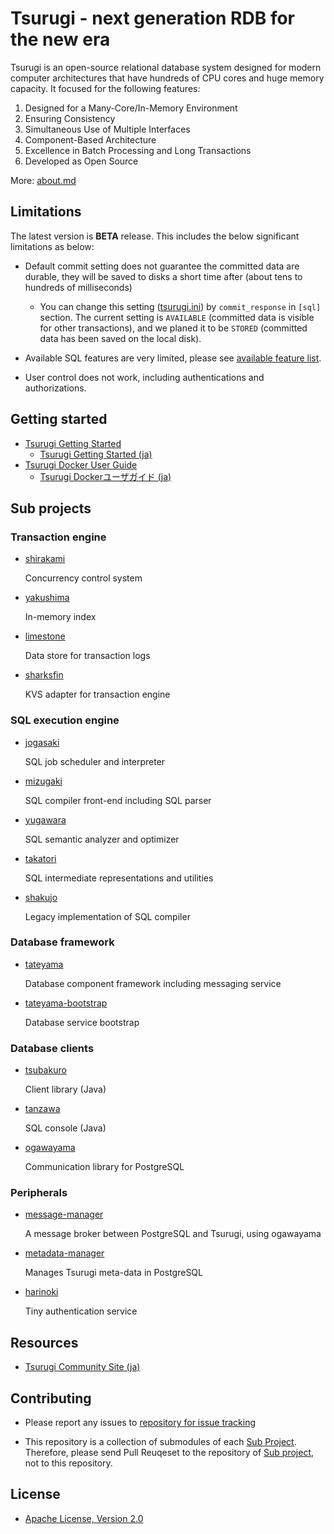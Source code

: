 # Tsurugi - next generation RDB for the new era

Tsurugi is an open-source relational database system designed for modern computer architectures that have hundreds of CPU cores and huge memory capacity.
It focused for the following features:

1. Designed for a Many-Core/In-Memory Environment
2. Ensuring Consistency
3. Simultaneous Use of Multiple Interfaces
4. Component-Based Architecture
5. Excellence in Batch Processing and Long Transactions
6. Developed as Open Source

More: [about.md](about.md)

## Limitations

The latest version is **BETA** release.
This includes the below significant limitations as below:

* Default commit setting does not guarantee the committed data are durable, they will be saved to disks a short time after (about tens to hundreds of milliseconds)

  * You can change this setting ([tsurugi.ini](dist/install/conf/tsurugi.ini)) by `commit_response` in `[sql]` section. The current setting is `AVAILABLE` (committed data is visible for other transactions), and we planed it to be `STORED` (committed data has been saved on the local disk).

* Available SQL features are very limited, please see [available feature list](docs/sql-features.md).
* User control does not work, including authentications and authorizations.

## Getting started

* [Tsurugi Getting Started](docs/getting-started.md)
  * [Tsurugi Getting Started (ja)](docs/getting-started_ja.md)
* [Tsurugi Docker User Guide](docs/docker-tsurugi.md)
  * [Tsurugi Dockerユーザガイド (ja)](docs/docker-tsurugi_ja.md)

## Sub projects

### Transaction engine

* [shirakami](https://github.com/project-tsurugi/shirakami)

  Concurrency control system

* [yakushima](https://github.com/project-tsurugi/yakushima)

  In-memory index

* [limestone](https://github.com/project-tsurugi/limestone)

  Data store for transaction logs

* [sharksfin](https://github.com/project-tsurugi/sharksfin)

  KVS adapter for transaction engine

### SQL execution engine

* [jogasaki](https://github.com/project-tsurugi/jogasaki)

  SQL job scheduler and interpreter

* [mizugaki](https://github.com/project-tsurugi/mizugaki)

  SQL compiler front-end including SQL parser

* [yugawara](https://github.com/project-tsurugi/yugawara)

  SQL semantic analyzer and optimizer

* [takatori](https://github.com/project-tsurugi/takatori)

  SQL intermediate representations and utilities

* [shakujo](https://github.com/project-tsurugi/shakujo)

  Legacy implementation of SQL compiler

### Database framework

* [tateyama](https://github.com/project-tsurugi/tateyama)

  Database component framework including messaging service

* [tateyama-bootstrap](https://github.com/project-tsurugi/tateyama-bootstrap)

  Database service bootstrap

### Database clients

* [tsubakuro](https://github.com/project-tsurugi/tsubakuro)

  Client library (Java)

* [tanzawa](https://github.com/project-tsurugi/tanzawa)

  SQL console (Java)

* [ogawayama](https://github.com/project-tsurugi/ogawayama)

  Communication library for PostgreSQL

### Peripherals

* [message-manager](https://github.com/project-tsurugi/message-manager)

  A message broker between PostgreSQL and Tsurugi, using ogawayama

* [metadata-manager](https://github.com/project-tsurugi/metadata-manager)

  Manages Tsurugi meta-data in PostgreSQL

* [harinoki](https://github.com/project-tsurugi/harinoki)

  Tiny authentication service

## Resources

* [Tsurugi Community Site (ja)](https://www.tsurugidb.com/)

## Contributing

* Please report any issues to [repository for issue tracking](https://github.com/project-tsurugi/tsurugidb/issues)

* This repository is a collection of submodules of each [Sub Project](#sub-projects). Therefore, please send Pull Reuqeset to the repository of [Sub project](#sub-projects), not to this repository.

## License

* [Apache License, Version 2.0](http://www.apache.org/licenses/LICENSE-2.0)
